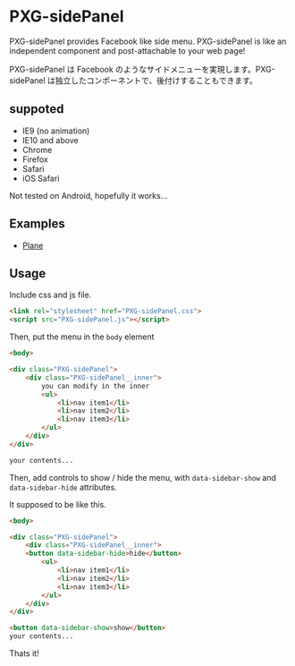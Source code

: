 PXG-sidePanel
===========

PXG-sidePanel provides Facebook like side menu. PXG-sidePanel is like an independent component and post-attachable to your web page!

PXG-sidePanel は Facebook のようなサイドメニューを実現します。PXG-sidePanel は独立したコンポーネントで、後付けすることもできます。

## suppoted

- IE9 (no animation)
- IE10 and above
- Chrome
- Firefox
- Safari
- iOS Safari

Not tested on Android, hopefully it works...

## Examples

- [Plane](http://yomotsu.github.io/PXG-sidePanel/example/plane.html)

## Usage

Include css and js file.

```html
<link rel="stylesheet" href="PXG-sidePanel.css">
<script src="PXG-sidePanel.js"></script>
```

Then, put the menu in the `body` element

```html
<body>

<div class="PXG-sidePanel">
	<div class="PXG-sidePanel__inner">
		you can modify in the inner
		<ul>
			<li>nav item1</li>
			<li>nav item2</li>
			<li>nav item3</li>
		</ul>
	</div>
</div>

your contents...
```

Then, add controls to show / hide the menu, with `data-sidebar-show` and `data-sidebar-hide` attributes.

It supposed to be like this.

```html
<body>

<div class="PXG-sidePanel">
	<div class="PXG-sidePanel__inner">
    <button data-sidebar-hide>hide</button>
		<ul>
			<li>nav item1</li>
			<li>nav item2</li>
			<li>nav item3</li>
		</ul>
	</div>
</div>

<button data-sidebar-show>show</button>
your contents...
```

Thats it!
